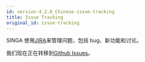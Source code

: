 ```yaml
---
id: version-4.2.0_Chinese-issue-tracking
title: Issue Tracking
original_id: issue-tracking
---
```


<!--- Licensed to the Apache Software Foundation (ASF) under one or more contributor license agreements.  See the NOTICE file distributed with this work for additional information regarding copyright ownership.  The ASF licenses this file to you under the Apache License, Version 2.0 (the "License"); you may not use this file except in compliance with the License.  You may obtain a copy of the License at http://www.apache.org/licenses/LICENSE-2.0 Unless required by applicable law or agreed to in writing, software distributed under the License is distributed on an "AS IS" BASIS, WITHOUT WARRANTIES OR CONDITIONS OF ANY KIND, either express or implied.  See the License for the specific language governing permissions and limitations under the License.  -->

SINGA 使用[JIRA](https://issues.apache.org/jira/browse/singa)来管理问题，包括
bug、新功能和讨论。

我们现在正在转移到[Github Issues](https://github.com/apache/singa/issues)。
